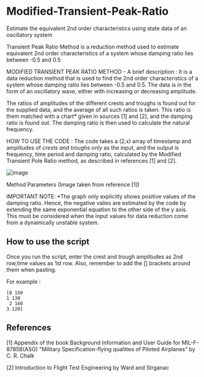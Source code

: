 # Modified-Transient-Peak-Ratio
Estimate the equivalent 2nd order characteristics using state data of an oscillatory system


Transient Peak Ratio Method is a reduction method used to estimate equivalent 2nd order characteristics of a system whose damping ratio lies between -0.5 and 0.5

MODIFIED TRANSIENT PEAK RATIO METHOD - A brief description : 
It is a data reduction method that is used to find the 2nd order characteristics of a system whose damping ratio lies between -0.5 and 0.5. The data is in the form of an oscillatory wave, either with increasing or decreasing amplitude.

The ratios of amplitudes of the different crests and troughs is found out for the supplied data, and the average of all such ratios is taken. This ratio is them matched with a chart* given in sources [1] and [2], and the damping ratio is found out. The damping ratio is then used to calculate the natural frequency.

HOW TO USE THE CODE : 
The code takes a (2,x) array of timestamp and amplitudes of *crests and troughs only* as the input, and the output is frequency, time period and damping ratio, calculated by the Modified Transient Pole Ratio method, as described in references [1] and [2].



![image](https://user-images.githubusercontent.com/71936418/173365573-9184bf74-28f3-431e-bfc6-e7d903d58970.png)

Method Parameters (Image taken from reference [1])




IMPORTANT NOTE:
*The graph only explicitly shows positive values of the damping ratio. Hence, the negative valies are estimated by the code by extending the same exponential equation to the other side of the y axis. This must be considered when the input values for data reduction come from a dynamically unstable system.

## How to use the script

Once you run the script, enter the crest and trough amplitudes as 2nd row,time values as 1st row.
Also, remember to add the [] brackets around them when pasting.

For example :

```
[0 150 
1 130
 2 160 
3 120] 
```

## References

[1] Appendix of the book Background Information and User Guide for MIL-F-8785B(ASG) "Military Specification-flying qualities of Piloted Airplanes" by C. R. Chalk

[2] Introduction to Flight Test Engineering by Ward and Strganac
